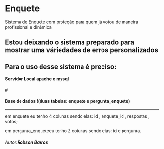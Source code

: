 # Enquete 


Sistema de Enquete com proteção para quem já votou de maneira profissional e dinãmica

## Estou deixando o sistema preparado para mostrar uma váriedades de erros personalizados
## Para o uso desse sistema é preciso:
<h4>Servidor Local apache e mysql</h4>
# 
<h4>Base de dados !(duas tabelas: enquete e pergunta_enquete)</h4>
<hr>
em enquete eu tenho 4 colunas sendo elas: id , enquete_id , respostas , votos;

em pergunta_enqueteeu tenho 2 colunas sendo elas: id e pergunta. 
<p></p>
<h6>Autor:<b>Robson Barros</b></h6>



